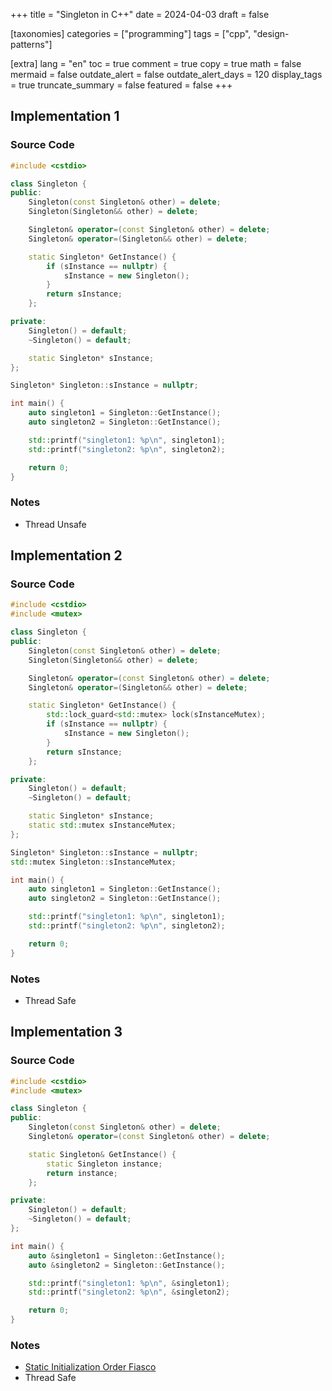 +++
title = "Singleton in C++"
date = 2024-04-03
draft = false

[taxonomies]
categories = ["programming"]
tags = ["cpp", "design-patterns"]

[extra]
lang = "en"
toc = true
comment = true
copy = true
math = false
mermaid = false
outdate_alert = false
outdate_alert_days = 120
display_tags = true
truncate_summary = false
featured = false
+++

## Implementation 1

### Source Code

```cpp
#include <cstdio>

class Singleton {
public:
    Singleton(const Singleton& other) = delete;
    Singleton(Singleton&& other) = delete;

    Singleton& operator=(const Singleton& other) = delete;
    Singleton& operator=(Singleton&& other) = delete;

    static Singleton* GetInstance() {
        if (sInstance == nullptr) {
            sInstance = new Singleton();
        }
        return sInstance;
    };

private:
    Singleton() = default;
    ~Singleton() = default;

    static Singleton* sInstance;
};

Singleton* Singleton::sInstance = nullptr;

int main() {
    auto singleton1 = Singleton::GetInstance();
    auto singleton2 = Singleton::GetInstance();

    std::printf("singleton1: %p\n", singleton1);
    std::printf("singleton2: %p\n", singleton2);

    return 0;
}
```

### Notes
- Thread Unsafe

## Implementation 2

### Source Code

```cpp
#include <cstdio>
#include <mutex>

class Singleton {
public:
    Singleton(const Singleton& other) = delete;
    Singleton(Singleton&& other) = delete;

    Singleton& operator=(const Singleton& other) = delete;
    Singleton& operator=(Singleton&& other) = delete;

    static Singleton* GetInstance() {
        std::lock_guard<std::mutex> lock(sInstanceMutex);
        if (sInstance == nullptr) {
            sInstance = new Singleton();
        }
        return sInstance;
    };

private:
    Singleton() = default;
    ~Singleton() = default;

    static Singleton* sInstance;
    static std::mutex sInstanceMutex;
};

Singleton* Singleton::sInstance = nullptr;
std::mutex Singleton::sInstanceMutex;

int main() {
    auto singleton1 = Singleton::GetInstance();
    auto singleton2 = Singleton::GetInstance();

    std::printf("singleton1: %p\n", singleton1);
    std::printf("singleton2: %p\n", singleton2);

    return 0;
}
```

### Notes
- Thread Safe

## Implementation 3

### Source Code

```cpp
#include <cstdio>
#include <mutex>

class Singleton {
public:
    Singleton(const Singleton& other) = delete;
    Singleton& operator=(const Singleton& other) = delete;

    static Singleton& GetInstance() {
        static Singleton instance;
        return instance;
    };

private:
    Singleton() = default;
    ~Singleton() = default;
};

int main() {
    auto &singleton1 = Singleton::GetInstance();
    auto &singleton2 = Singleton::GetInstance();

    std::printf("singleton1: %p\n", &singleton1);
    std::printf("singleton2: %p\n", &singleton2);

    return 0;
}
```

### Notes
- [Static Initialization Order Fiasco](https://en.cppreference.com/w/cpp/language/siof)
- Thread Safe
